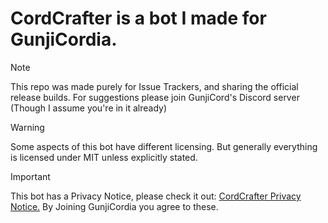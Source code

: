 # CordCrafter is a bot I made for GunjiCordia.

> [!NOTE]
This repo was made purely for Issue Trackers, and sharing the official release builds.
For suggestions please join GunjiCord's Discord server (Though I assume you're in it already)

> [!WARNING]
Some aspects of this bot have different licensing.
But generally everything is licensed under MIT unless explicitly stated.

> [!IMPORTANT]
This bot has a Privacy Notice, please check it out:
[CordCrafter Privacy Notice.](https://trusted-substance-f20.notion.site/CordCrafter-bot-Privacy-Notice-7d02fae4b3d64db4b90206b3d92fd9de)
By Joining GunjiCordia you agree to these.
